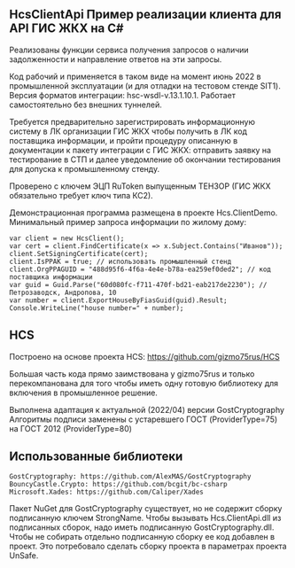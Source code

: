 ﻿
## HcsClientApi Пример реализации клиента для API ГИС ЖКХ на C#

Реализованы функции сервиса получения запросов о наличии задолженности
и направление ответов на эти запросы. 

Код рабочий и применяется в таком виде на момент июнь 2022 в промышленной 
эксплуатации (и для отладки на тестовом стенде SIT1). Версия форматов
интеграции: hsc-wsdl-v.13.1.10.1. Работает самостоятельно без внешних туннелей. 

Требуется предварительно зарегистрировать информационную систему в ЛК организации 
ГИС ЖКХ чтобы получить в ЛК код поставщика информации, и пройти процедуру описанную
в документации к пакету интеграции с ГИС ЖКХ: отправить заявку на тестирование в СТП 
и далее уведомление об окончании тестирования для допуска к промышленному стенду.

Проверено с ключем ЭЦП RuToken выпущенным ТЕНЗОР (ГИС ЖКХ обязательно требует ключ типа КС2).

Демонстрационная программа размещена в проекте Hcs.ClientDemo.
Минимальный пример запроса информации по жилому дому:
```
var client = new HcsClient();
var cert = client.FindCertificate(x => x.Subject.Contains("Иванов"));
client.SetSigningCertificate(cert); 
client.IsPPAK = true; // использовать промышленный стенд
client.OrgPPAGUID = "488d95f6-4f6a-4e4e-b78a-ea259ef0ded2"; // код поставщика информации
var guid = Guid.Parse("60d080fc-f711-470f-bd21-eab217de2230"); // Петрозаводск, Андропова, 10
var number = client.ExportHouseByFiasGuid(guid).Result;
Console.WriteLine("house number=" + number);
```

## HCS
Построено на основе проекта HCS: https://github.com/gizmo75rus/HCS 

Большая часть кода прямо заимствована у gizmo75rus и только перекомпанована
для того чтобы иметь одну готовую библиотеку для включения в промышленное 
решение.

Выполнена адаптация к актуальной (2022/04) версии GostCryptography
Алгоритмы подписи заменены с устаревшего ГОСТ (ProviderType=75) на 
ГОСТ 2012 (ProviderType=80)

## Использованные библиотеки
```
GostCryptography: https://github.com/AlexMAS/GostCryptography
BouncyCastle.Crypto: https://github.com/bcgit/bc-csharp
Microsoft.Xades: https://github.com/Caliper/Xades
```

Пакет NuGet для GostCryptography существует, но не содержит сборку 
подписанную ключем StrongName. Чтобы вызывать Hcs.ClientApi.dll из
подписанных сборок, надо иметь подписанную GostCryptography.dll. 
Чтобы не собирать отдельно подписанную сборку ее код добавлен
в проект. Это потребовало сделать сборку проекта в параметрах 
проекта UnSafe. 

